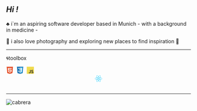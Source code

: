 ## *Hi !*


:clubs: i`m an aspiring software developer based in Munich - with a background in medicine - 

:flower_playing_cards: i also love photography and exploring new places to find inspiration :shell:

---

:cyclone:toolbox 

<img  src="https://raw.githubusercontent.com/devicons/devicon/1119b9f84c0290e0f0b38982099a2bd027a48bf1/icons/html5/html5-plain.svg" alt="HTML5" width="20" height="20"/> &nbsp;<img  src="https://raw.githubusercontent.com/devicons/devicon/1119b9f84c0290e0f0b38982099a2bd027a48bf1/icons/css3/css3-original.svg" alt="CSS3" width="20" height="20"/> &nbsp;<img  src="https://raw.githubusercontent.com/devicons/devicon/1119b9f84c0290e0f0b38982099a2bd027a48bf1/icons/javascript/javascript-original.svg" alt="JavaScript" width="20" height="20"/> &nbsp;<img  src="https://raw.githubusercontent.com/devicons/devicon/1119b9f84c0290e0f0b38982099a2bd027a48bf1/icons/react/react-original.svg" alt="ReactJS" width="20" height="20" style="margin:0 auto; display:block;"/> &nbsp;

 ---
 
![cabrera](https://github.com/UmaySoyluer/UmaySoyluer/assets/120322691/48cc4213-2f0b-438a-8632-06fc0c6fffd9)
